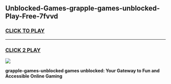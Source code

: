 
## Unblocked-Games-grapple-games-unblocked-Play-Free-7fvvd
<h3>
<a href="https://premium76.site?title=grapple-games-unblocked&ref=20M">CLICK TO PLAY</a></h3>
<hr>

<h3>
<a href="https://premium76.site?title=grapple-games-unblocked&ref=20M">CLICK 2 PLAY</a>
  
</h3>

<a href="https://premium76.site?title=grapple-games-unblocked&ref=19M"><img src="https://clearcache.store/games.png"></a>


**grapple-games-unblocked games unblocked: Your Gateway to Fun and Accessible Online Gaming**
